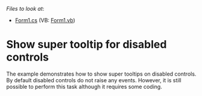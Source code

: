 <!-- default file list -->
*Files to look at*:

* [Form1.cs](./CS/ToolTipController/Form1.cs) (VB: [Form1.vb](./VB/ToolTipController/Form1.vb))
<!-- default file list end -->
# Show super tooltip for disabled controls


<p>The example demonstrates how to show super tooltips on disabled controls. By default disabled controls do not raise any events. However, it is still possible to perform this task although it requires some coding.</p>

<br/>


